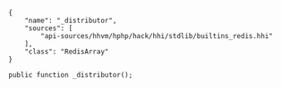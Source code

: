 ``` yamlmeta
{
    "name": "_distributor",
    "sources": [
        "api-sources/hhvm/hphp/hack/hhi/stdlib/builtins_redis.hhi"
    ],
    "class": "RedisArray"
}
```




``` Hack
public function _distributor();
```
<!-- HHAPIDOC -->
